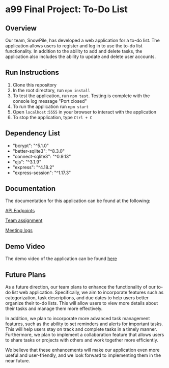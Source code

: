 # a99 Final Project: To-Do List

## Overview

Our team, SnowPile, has developed a web application for a to-do list. The application allows users to register and log in to use the to-do list functionality. In addition to the ability to add and delete tasks, the application also includes the ability to update and delete user accounts.

## Run Instructions

1. Clone this repository
2. In the root directory, run `npm install`
3. To test the application, run `npm test`. Testing is complete with the console log message "Port closed"
4. To run the application run `npm start`
5. Open `localhost:5555` in your browser to interact with the application
6. To stop the application, type `Ctrl + C`

## Dependency List

- "bcrypt": "^5.1.0"
- "better-sqlite3": "^8.3.0"
- "connect-sqlite3": "^0.9.13"
- "ejs": "^3.1.9"
- "express": "^4.18.2"
- "express-session": "^1.17.3"

## Documentation

The documentation for this application can be found at the following:

[API Endpoints](https://github.com/comp426-2023-spring/a99-SnowPile/blob/main/docs/api-endpoints.md)

[Team assignment](https://github.com/comp426-2023-spring/a99-SnowPile/blob/main/docs/roles.md)

[Meeting logs](https://github.com/comp426-2023-spring/a99-SnowPile/blob/main/docs/meetings.md)

## Demo Video

The demo video of the application can be found [here](https://www.youtube.com/watch?v=PQ6qNqVRFZY&t=17s)

## Future Plans

As a future direction, our team plans to enhance the functionality of our to-do list web application. Specifically, we aim to incorporate features such as categorization, task descriptions, and due dates to help users better organize their to-do lists. This will allow users to view more details about their tasks and manage them more effectively.

In addition, we plan to incorporate more advanced task management features, such as the ability to set reminders and alerts for important tasks. This will help users stay on track and complete tasks in a timely manner. Furthermore, we plan to implement a collaboration feature that allows users to share tasks or projects with others and work together more efficiently. 

We believe that these enhancements will make our application even more useful and user-friendly, and we look forward to implementing them in the near future.
